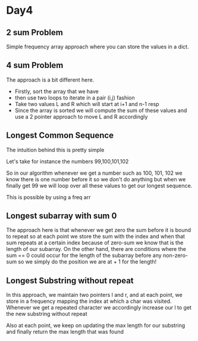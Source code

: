# Day4

## 2 sum Problem

Simple frequency array approach where you can store the values in a dict. 

## 4 sum Problem

The approach is a bit different here.

- Firstly, sort the array that we have
- then use two loops to iterate in a pair (i,j) fashion
- Take two values L and R which will start at i+1 and n-1 resp
- Since the array is sorted we will compute the sum of these values and use a 2 pointer approach to move L and R accordingly

## Longest Common Sequence

The intuition behind this is pretty simple

Let's take for instance the numbers 99,100,101,102

So in our algorithm whenever we get a number such as 100, 101, 102 we know there is one number before it so we don't do anything but when we finally get 99 we will loop over all these values to get our longest sequence.

This is possible by using a freq arr

## Longest subarray with sum 0

The approach here is that whenever we get zero the sum before it is bound to repeat so at each point we store the sum with the index and when that sum repeats at a certain index because of zero-sum we know that is the length of our subarray. On the other hand, there are conditions where the sum == 0 could occur for the length of the subarray before any non-zero-sum so we simply do the position we are at + 1 for the length!

## Longest Substring without repeat

In this approach, we maintain two pointers l and r, and at each point, we store in a frequency mapping the index at which a char was visited. Whenever we get a repeated character we accordingly increase our l to get the new substring without repeat

Also at each point, we keep on updating the max length for our substring and finally return the max length that was found
